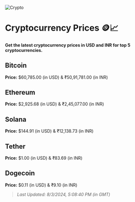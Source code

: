 
![Crypto](https://www.techguide.com.au/wp-content/uploads/2020/11/crypto3.jpeg)

# Cryptocurrency Prices 🪙📈

#### Get the latest cryptocurrency prices in USD and INR for top 5 cryptocurrencies.

## Bitcoin

**Price:** $60,785.00 (in USD) & ₹50,91,781.00 (in INR)

## Ethereum

**Price:** $2,925.68 (in USD) & ₹2,45,077.00 (in INR)

## Solana

**Price:** $144.91 (in USD) & ₹12,138.73 (in INR)

## Tether

**Price:** $1.00 (in USD) & ₹83.69 (in INR)

## Dogecoin

**Price:** $0.11 (in USD) & ₹9.10 (in INR)

> _Last Updated: 8/3/2024, 5:08:40 PM (in GMT)_
